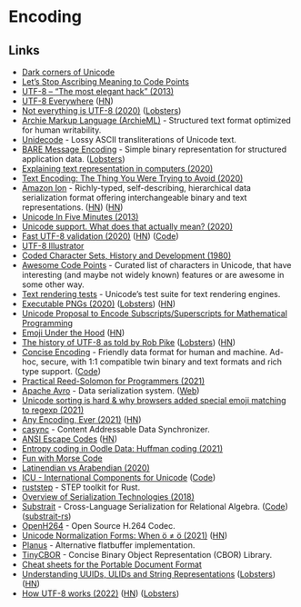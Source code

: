 # Encoding

## Links

- [Dark corners of Unicode](https://eev.ee/blog/2015/09/12/dark-corners-of-unicode/)
- [Let’s Stop Ascribing Meaning to Code Points](https://manishearth.github.io/blog/2017/01/14/stop-ascribing-meaning-to-unicode-code-points/)
- [UTF-8 – “The most elegant hack” (2013)](https://hackaday.com/2013/09/27/utf-8-the-most-elegant-hack/)
- [UTF-8 Everywhere](http://utf8everywhere.org/) ([HN](https://news.ycombinator.com/item?id=22867503))
- [Not everything is UTF-8 (2020)](https://octobus.net/blog/2020-06-05-not-everything-is-utf8.html) ([Lobsters](https://lobste.rs/s/3cus4b/not_everything_is_utf_8))
- [Archie Markup Language (ArchieML)](http://archieml.org/) - Structured text format optimized for human writability.
- [Unidecode](https://github.com/avian2/unidecode) - Lossy ASCII transliterations of Unicode text.
- [BARE Message Encoding](https://baremessages.org/) - Simple binary representation for structured application data. ([Lobsters](https://lobste.rs/s/r9phjo/bare_message_encoding))
- [Explaining text representation in computers (2020)](https://twitter.com/Cor3ntin/status/1277905449065553921)
- [Text Encoding: The Thing You Were Trying to Avoid (2020)](https://pboyd.io/posts/text-encoding/)
- [Amazon Ion](https://amzn.github.io/ion-docs/) - Richly-typed, self-describing, hierarchical data serialization format offering interchangeable binary and text representations. ([HN](https://news.ycombinator.com/item?id=23921610)) ([HN](https://news.ycombinator.com/item?id=29284428))
- [Unicode In Five Minutes (2013)](https://richardjharris.github.io/unicode-in-five-minutes.html)
- [Unicode support. What does that actually mean? (2020)](https://boyter.org/posts/unicode-support-what-does-that-actually-mean/)
- [Fast UTF-8 validation (2020)](https://lemire.me/blog/2020/10/20/ridiculously-fast-unicode-utf-8-validation/) ([HN](https://news.ycombinator.com/item?id=24839113)) ([Code](https://github.com/lemire/validateutf8-experiments))
- [UTF-8 Illustrator](https://utf-8-illustrator.com/)
- [Coded Character Sets, History and Development (1980)](https://textfiles.meulie.net/bitsaved/Books/Mackenzie_CodedCharSets.pdf)
- [Awesome Code Points](https://github.com/Codepoints/awesome-codepoints) - Curated list of characters in Unicode, that have interesting (and maybe not widely known) features or are awesome in some other way.
- [Text rendering tests](https://github.com/unicode-org/text-rendering-tests) - Unicode’s test suite for text rendering engines.
- [Executable PNGs (2020)](https://djharper.dev/post/2020/12/26/executable-pngs/) ([Lobsters](https://lobste.rs/s/npswqw/executable_pngs)) ([HN](https://news.ycombinator.com/item?id=25543191))
- [Unicode Proposal to Encode Subscripts/Superscripts for Mathematical Programming](https://github.com/stevengj/subsuper-proposal)
- [Emoji Under the Hood](https://tonsky.me/blog/emoji/) ([HN](https://news.ycombinator.com/item?id=26574008))
- [The history of UTF-8 as told by Rob Pike](http://doc.cat-v.org/bell_labs/utf-8_history) ([Lobsters](https://lobste.rs/s/jo5he6/history_utf_8_as_told_by_rob_pike)) ([HN](https://news.ycombinator.com/item?id=26735958))
- [Concise Encoding](https://concise-encoding.org/) - Friendly data format for human and machine. Ad-hoc, secure, with 1:1 compatible twin binary and text formats and rich type support. ([Code](https://github.com/kstenerud/concise-encoding))
- [Practical Reed-Solomon for Programmers (2021)](https://berthub.eu/articles/posts/reed-solomon-for-programmers/)
- [Apache Avro](https://github.com/apache/avro) - Data serialization system. ([Web](https://avro.apache.org/))
- [Unicode sorting is hard & why browsers added special emoji matching to regexp (2021)](https://devlog.hexops.com/2021/unicode-sorting-why-browsers-added-special-emoji-matching)
- [Any Encoding, Ever (2021)](https://thephd.dev/any-encoding-ever-ztd-text-unicode-cpp) ([HN](https://news.ycombinator.com/item?id=27695412))
- [casync](https://github.com/systemd/casync) - Content Addressable Data Synchronizer.
- [ANSI Escape Codes](https://gist.github.com/fnky/458719343aabd01cfb17a3a4f7296797) ([HN](https://news.ycombinator.com/item?id=28145209))
- [Entropy coding in Oodle Data: Huffman coding (2021)](https://fgiesen.wordpress.com/2021/08/30/entropy-coding-in-oodle-data-huffman-coding/)
- [Fun with Morse Code](https://apfelmus.nfshost.com/articles/fun-with-morse-code.html)
- [Latinendian vs Arabendian (2020)](https://theorangeduck.com/page/latinendian-arabendian)
- [ICU - International Components for Unicode](https://icu.unicode.org/) ([Code](https://github.com/unicode-org/icu))
- [ruststep](https://github.com/ricosjp/ruststep) - STEP toolkit for Rust.
- [Overview of Serialization Technologies (2018)](https://indico.cern.ch/event/658060/contributions/2898569/attachments/1622526/2582399/pivarski-serialization.pdf)
- [Substrait](https://substrait.io/) - Cross-Language Serialization for Relational Algebra. ([Code](https://github.com/substrait-io/substrait)) ([substrait-rs](https://github.com/andygrove/substrait-rs))
- [OpenH264](https://github.com/cisco/openh264) - Open Source H.264 Codec.
- [Unicode Normalization Forms: When ö ≠ ö (2021)](https://blog.opencore.ch/posts/unicode-normalization-forms/) ([HN](https://news.ycombinator.com/item?id=29751641))
- [Planus](https://github.com/TethysSvensson/planus) - Alternative flatbuffer implementation.
- [TinyCBOR](https://github.com/intel/tinycbor) - Concise Binary Object Representation (CBOR) Library.
- [Cheat sheets for the Portable Document Format](https://github.com/gendx/pdf-cheat-sheets)
- [Understanding UUIDs, ULIDs and String Representations](https://sudhir.io/uuids-ulids) ([Lobsters](https://lobste.rs/s/ucvsxl/understanding_uuids_ulids_string)) ([HN](https://news.ycombinator.com/item?id=29794186))
- [How UTF-8 works (2022)](https://sethmlarson.dev/blog/utf-8) ([HN](https://news.ycombinator.com/item?id=30259097)) ([Lobsters](https://lobste.rs/s/5qtiye/how_utf_8_works))
